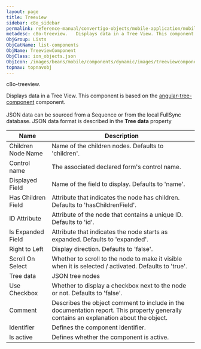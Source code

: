 ```yaml
---
layout: page
title: Treeview
sidebar: c8o_sidebar
permalink: reference-manual/convertigo-objects/mobile-application/mobile-components/list-components/treeview/
metadesc: c8o-treeview.   Displays data in a Tree View. This component is based on the <a href='https //www.npmjs.com/package/angular-tree-component' >angular-t
ObjGroup: Lists
ObjCatName: list-components
ObjName: TreeviewComponent
ObjClass: ion_objects.json
ObjIcon: /images/beans/mobile/components/dynamic/images/treeviewcomponent_color_32x32.png
topnav: topnavobj
---
```

c8o-treeview. <br/>

 Displays data in a Tree View. This component is based on the <a href='https://www.npmjs.com/package/angular-tree-component' >angular-tree-component</a> component. <br /><br />JSON data can be sourced from a Sequence or from the local FullSync database. JSON data format is described in the <b>Tree data</b> property

Name | Description 
--- | ---
Children Node Name | Name of the children nodes. Defaults to 'children'.
Control name | The associated declared form's control name.
Displayed Field | Name of the field to display. Defaults to 'name'.
Has Children Field | Attribute that indicates the node has children. Defaults to 'hasChildrenField'.
ID Attribute | Attribute of the node that contains a unique ID. Defaults to 'id'.
Is Expanded Field | Attribute that indicates the node starts as expanded. Defaults to 'expanded'.
Right to Left | Display direction. Defaults to 'false'.
Scroll On Select | Whether to scroll to the node to make it visible when it is selected / activated. Defaults to 'true'.
Tree data | JSON tree nodes
Use Checkbox | Whether to display a checkbox next to the node or not. Defaults to 'false'.
Comment | Describes the object comment to include in the documentation report.  This property generally contains an explanation about the object. 
Identifier | Defines the component identifier.  
Is active | Defines whether the component is active. 

